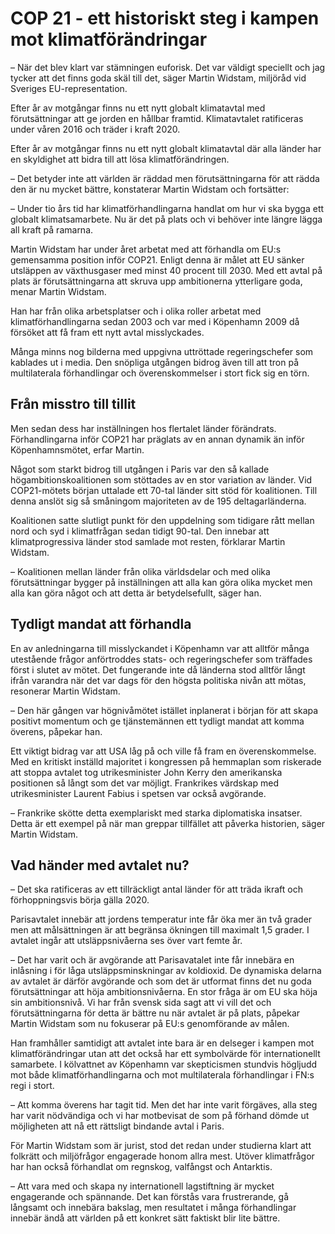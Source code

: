 # COP 21 - ett historiskt steg i kampen mot klimatförändringar

– När det blev klart var stämningen euforisk. Det var väldigt speciellt och jag tycker att det finns goda skäl till det, säger Martin Widstam, miljöråd vid Sveriges EU-representation.

Efter år av motgångar finns nu ett nytt globalt klimatavtal med förutsättningar att ge jorden en hållbar framtid. Klimatavtalet ratificeras under våren 2016 och träder i kraft 2020.

Efter år av motgångar finns nu ett nytt globalt klimatavtal där alla
länder har en skyldighet att bidra till att lösa klimatförändringen.

– Det betyder inte att världen är räddad men förutsättningarna för att rädda den är nu mycket bättre, konstaterar Martin Widstam och fortsätter:

– Under tio års tid har klimatförhandlingarna handlat om hur vi ska bygga ett globalt klimatsamarbete. Nu är det på plats och vi behöver inte längre lägga all kraft på ramarna.

Martin Widstam har under året arbetat med att förhandla om EU:s gemensamma position inför COP21. Enligt denna är målet att EU sänker utsläppen av växthusgaser med minst 40 procent till 2030. Med ett avtal på plats är förutsättningarna att skruva upp ambitionerna ytterligare goda, menar Martin Widstam.

Han har från olika arbetsplatser och i olika roller arbetat med klimatförhandlingarna sedan 2003 och var med i Köpenhamn 2009 då försöket att få fram ett nytt avtal misslyckades.

Många minns nog bilderna med uppgivna uttröttade regeringschefer som kablades ut i media. Den snöpliga utgången bidrog även till att tron på multilaterala förhandlingar och överenskommelser i stort fick sig en törn.

## Från misstro till tillit

Men sedan dess har inställningen hos flertalet länder förändrats. Förhandlingarna inför COP21 har präglats av en annan dynamik än inför Köpenhamnsmötet, erfar Martin.

Något som starkt bidrog till utgången i Paris var den så kallade högambitionskoalitionen som stöttades av en stor variation av länder. Vid COP21-mötets början uttalade ett 70-tal länder sitt stöd för koalitionen. Till denna anslöt sig så småningom majoriteten av de 195 deltagarländerna.

Koalitionen satte slutligt punkt för den uppdelning som tidigare rått mellan nord och syd i klimatfrågan sedan tidigt 90-tal. Den innebar att klimatprogressiva länder stod samlade mot resten, förklarar Martin Widstam.

– Koalitionen mellan länder från olika världsdelar och med olika förutsättningar bygger på inställningen att alla kan göra olika mycket men alla kan göra något och att detta är betydelsefullt, säger han.

## Tydligt mandat att förhandla

En av anledningarna till misslyckandet i Köpenhamn var att alltför många utestående frågor anförtroddes stats- och regeringschefer som träffades först i slutet av mötet. Det fungerande inte då länderna stod alltför långt ifrån varandra när det var dags för den högsta politiska nivån att mötas, resonerar Martin Widstam.

– Den här gången var högnivåmötet istället inplanerat i början för att skapa positivt momentum och ge tjänstemännen ett tydligt mandat att komma överens, påpekar han.

Ett viktigt bidrag var att USA låg på och ville få fram en överenskommelse. Med en kritiskt inställd majoritet i kongressen på hemmaplan som riskerade att stoppa avtalet tog utrikesminister John Kerry den amerikanska positionen så långt som det var möjligt. Frankrikes värdskap med utrikesminister Laurent Fabius i spetsen var också avgörande.

– Frankrike skötte detta exemplariskt med starka diplomatiska insatser. Detta är ett exempel på när man greppar tillfället att påverka historien, säger Martin Widstam.

## Vad händer med avtalet nu?

– Det ska ratificeras av ett tillräckligt antal länder för att träda ikraft och förhoppningsvis börja gälla 2020.

Parisavtalet innebär att jordens temperatur inte får öka mer än två grader men att målsättningen är att begränsa ökningen till maximalt 1,5 grader. I avtalet ingår att utsläppsnivåerna ses över vart femte år.

– Det har varit och är avgörande att Parisavatalet inte får innebära en inlåsning i för låga utsläppsminskningar av koldioxid. De dynamiska delarna av avtalet är därför avgörande och som det är utformat finns det nu goda förutsättningar att höja ambitionsnivåerna. En stor fråga är om EU ska höja sin ambitionsnivå. Vi har från svensk sida sagt att vi vill det och förutsättningarna för detta är bättre nu när avtalet är på plats, påpekar Martin Widstam som nu fokuserar på EU:s genomförande av målen.

Han framhåller samtidigt att avtalet inte bara är en delseger i kampen mot klimatförändringar utan att det också har ett symbolvärde för internationellt samarbete. I kölvattnet av Köpenhamn var skepticismen stundvis högljudd mot både klimatförhandlingarna och mot multilaterala förhandlingar i FN:s regi i stort.

– Att komma överens har tagit tid. Men det har inte varit förgäves, alla steg har varit nödvändiga och vi har motbevisat de som på förhand dömde ut möjligheten att nå ett rättsligt bindande avtal i Paris.

För Martin Widstam som är jurist, stod det redan under studierna klart att folkrätt och miljöfrågor engagerade honom allra mest. Utöver klimatfrågor har han också förhandlat om regnskog, valfångst och Antarktis.

– Att vara med och skapa ny internationell lagstiftning är mycket engagerande och spännande. Det kan förstås vara frustrerande, gå långsamt och innebära bakslag, men resultatet i många förhandlingar innebär ändå att världen på ett konkret sätt faktiskt blir lite bättre.
